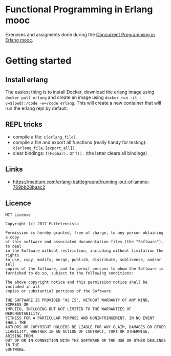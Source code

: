 # Functional Programming in Erlang mooc
Exercises and assigments done during the [Concurrent Programming in Erlang mooc](https://www.futurelearn.com/courses/concurrent-programming-erlang).

# Getting started
## Install erlang
The easiest thing is to install Docker, download the erlang image using `docker pull erlang` and create an image using `docker run -it -v=$(pwd):/code -w=/code erlang`. This will create a new container that will run the erlang repl by default.

## REPL tricks
- compile a file: `c(erlang_file).`
- compile a file and export all functions (really handy for testing): `c(erlang_file,[export_all]).`
- clear bindings: `f(Foobar).` or `f().` (the latter clears all bindings)

## Links
- https://medium.com/erlang-battleground/running-out-of-ammo-769bb28baac2


## Licence

```
MIT License

Copyright (c) 2017 Futtetennista

Permission is hereby granted, free of charge, to any person obtaining a copy
of this software and associated documentation files (the "Software"), to deal
in the Software without restriction, including without limitation the rights
to use, copy, modify, merge, publish, distribute, sublicense, and/or sell
copies of the Software, and to permit persons to whom the Software is
furnished to do so, subject to the following conditions:

The above copyright notice and this permission notice shall be included in all
copies or substantial portions of the Software.

THE SOFTWARE IS PROVIDED "AS IS", WITHOUT WARRANTY OF ANY KIND, EXPRESS OR
IMPLIED, INCLUDING BUT NOT LIMITED TO THE WARRANTIES OF MERCHANTABILITY,
FITNESS FOR A PARTICULAR PURPOSE AND NONINFRINGEMENT. IN NO EVENT SHALL THE
AUTHORS OR COPYRIGHT HOLDERS BE LIABLE FOR ANY CLAIM, DAMAGES OR OTHER
LIABILITY, WHETHER IN AN ACTION OF CONTRACT, TORT OR OTHERWISE, ARISING FROM,
OUT OF OR IN CONNECTION WITH THE SOFTWARE OR THE USE OR OTHER DEALINGS IN THE
SOFTWARE.
